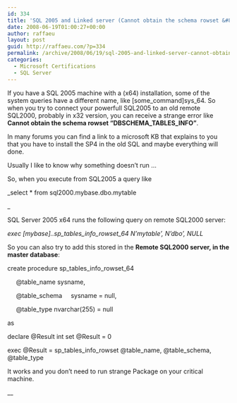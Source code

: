 ```yaml
---
id: 334
title: 'SQL 2005 and Linked server (Cannot obtain the schema rowset &#8220;DBSCHEMA_TABLES_INFO&#8221;)'
date: 2008-06-19T01:00:27+00:00
author: raffaeu
layout: post
guid: http://raffaeu.com/?p=334
permalink: /archive/2008/06/19/sql-2005-and-linked-server-cannot-obtain-the-schema-rowset-dbschema_tables_info.aspx
categories:
  - Microsoft Certifications
  - SQL Server
---
```

If you have a SQL 2005 machine with a (x64) installation, some of the system queries have a different name, like [some\_command]sys\_64. So when you try to connect your powerfull SQL2005 to an old remote SQL2000, probably in x32 version, you can receive a strange error like **Cannot obtain the schema rowset &#8220;DBSCHEMA\_TABLES\_INFO&#8221;**. 

In many forums you can find a link to a microsoft KB that explains to you that you have to install the SP4 in the old SQL and maybe everything will done.
  
Usually I like to know why something doesn&#8217;t run &#8230;

So, when you execute from SQL2005 a query like
  
_select * from sql2000.mybase.dbo.mytable
  
_ 
  
SQL Server 2005 x64 runs the following query on remote SQL2000 server:
  
_exec [mybase]..sp\_tables\_info\_rowset\_64 N&#8217;mytable&#8217;, N&#8217;dbo&#8217;, NULL_

So you can also try to add this stored in the **Remote SQL2000 server, in the master database**:

create procedure sp\_tables\_info\_rowset\_64
  
 <wbr>  <wbr>  @table_name sysname, 
  
 <wbr>  <wbr>  @table_schema <wbr>  <wbr>  sysname = null, <wbr>  
  
 <wbr>  <wbr>  @table_type nvarchar(255) = null 
  
as
  
declare @Result int set @Result = 0

exec @Result = sp\_tables\_info\_rowset @table\_name, @table\_schema, @table\_type

It works and you don&#8217;t need to run strange Package on your critical machine.

__